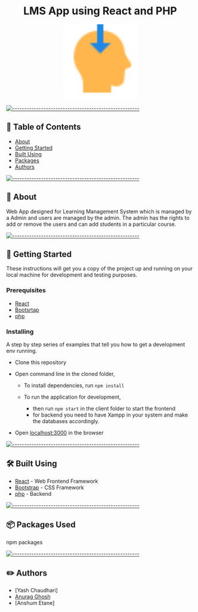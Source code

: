 <h1 align="center">LMS App using React and PHP</h1>

<p align="center">
 <img width=200px src="public/favicon.ico"  alt="Project logo" style='background-color: white'></a>
</p>


[![-----------------------------------------------------](https://raw.githubusercontent.com/andreasbm/readme/master/assets/lines/colored.png)](#-table-of-contents)

## 📝 Table of Contents

- [About](#about)
- [Getting Started ](#getting_started)
- [Built Using](#built_using)
- [Packages](#packages)
- [Authors](#authors)

[![-----------------------------------------------------](https://raw.githubusercontent.com/andreasbm/readme/master/assets/lines/colored.png)](#-about-a-name--abouta)

## 🧐 About <a name = "about"></a>

Web App designed for Learning Management System which is managed by a Admin and users are managed by the admin. The admin has the rights to add or remove the users and can add students in a particular course.
<br> 


[![-----------------------------------------------------](https://raw.githubusercontent.com/andreasbm/readme/master/assets/lines/colored.png)](#-getting-started-a-name--getting_starteda)

## 🏁 Getting Started <a name = "getting_started"></a>

These instructions will get you a copy of the project up and running on your local machine for development and testing purposes.

### Prerequisites

- [React](https://reactjs.org/)
- [Bootsrtap](https://getbootstrap.com/)
- [php](https://www.php.net/)


### Installing

A step by step series of examples that tell you how to get a development env running.

- Clone this repository
- Open command line in the cloned folder,
  
  - To install dependencies, run `npm install`
  
  - To run the application for development,
    
    - then run `npm start` in the client folder to start the frontend
    - for backend you need to have Xampp in your system and make the databases accordingly.

- Open [localhost:3000](localhost:3000) in the browser


[![-----------------------------------------------------](https://raw.githubusercontent.com/andreasbm/readme/master/assets/lines/colored.png)](#-built-using-a-name--built_usinga)

## :hammer_and_wrench: Built Using <a name = "built_using"></a>

- [React](https://reactjs.org/) - Web Frontend Framework
- [Bootstrap](https://getbootstrap.com/) - CSS Framework
- [php](https://www.php.net/) - Backend 


[![-----------------------------------------------------](https://raw.githubusercontent.com/andreasbm/readme/master/assets/lines/colored.png)](#-authors-a-name--authorsa)

## 📦 Packages Used <a name = "packages"></a>

npm packages


[![-----------------------------------------------------](https://raw.githubusercontent.com/andreasbm/readme/master/assets/lines/colored.png)](#-authors-a-name--authorsa)

## 	:pencil2: Authors <a name="authors"></a>
- [Yash Chaudhari]
- [Anurag Ghosh](https://www.linkedin.com/in/anurag-g-a01531198)
- [Anshum Etane]
